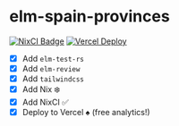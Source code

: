 # elm-spain-provinces

[![NixCI Badge](https://nix-ci.com/badge/gh:kutyel:elm-spain-provinces)](https://nix-ci.com/account/repo/gh:kutyel:elm-spain-provinces/suite/main)
[![Vercel Deploy](https://deploy-badge.vercel.app/vercel/elm-spain)](https://vercel.com/kutyels-projects/elm-spain)

- [x] Add `elm-test-rs`
- [x] Add `elm-review`
- [x] Add `tailwindcss`
- [x] Add Nix ❄️
- [x] Add NixCI ✅
- [x] Deploy to Vercel ♠️ (free analytics!)
